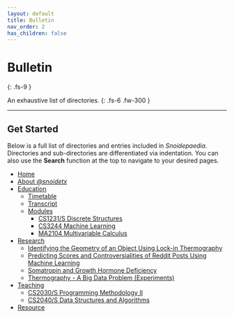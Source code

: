 ```yaml
---
layout: default
title: Bulletin
nav_order: 2
has_children: false
---
```


# Bulletin
{: .fs-9 }

An exhaustive list of directories.
{: .fs-6 .fw-300 }

---

## Get Started

Below is a full list of directories and entries included in *Snoidepaedia*. Directories and sub-directories are differentiated via indentation. You can also use the **Search** function at the top to navigate to your desired pages.

* [Home](../)
* [About *@snoidetx*](../about/)
* [Education](../nus/)
  * [Timetable](../nus/timetable/)
  * [Transcript](../nus/transcript/)
  * [Modules](../nus/modules/)
    * [CS1231/S Discrete Structures](../nus/modules/cs1231/)
    * [CS3244 Machine Learning](../nus/modules/cs3244/)
    * [MA2104 Multivariable Calculus](../nus/modules/ma2104/)
* [Research](../research/)
  * [Identifying the Geometry of an Object Using Lock-in Thermography](../research/identifying-the-geometry/)
  * [Predicting Scores and Controversialities of Reddit Posts Using Machine Learning](../research/predicting-scores-and/)
  * [Somatropin and Growth Hormone Deficiency](../research/somatropin-and-growth/)
  * [Thermography - A Big Data Problem (Experiments)](../research/thermography-a-big/)
* [Teaching](../teaching/)
  * [CS2030/S Programming Methodology II](../teaching/cs2030/) 
  * [CS2040/S Data Structures and Algorithms](../teaching/cs2040/)
* [Resource](../resource/)
